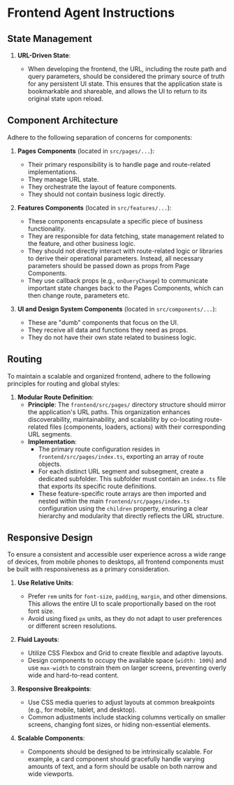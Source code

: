 # Frontend Agent Instructions

## State Management

1.  **URL-Driven State**:

    - When developing the frontend, the URL, including the route path and query parameters, should be considered the primary source of truth for any persistent UI state. This ensures that the application state is bookmarkable and shareable, and allows the UI to return to its original state upon reload.

## Component Architecture

Adhere to the following separation of concerns for components:

1.  **Pages Components** (located in `src/pages/...`):

    - Their primary responsibility is to handle page and route-related implementations.
    - They manage URL state.
    - They orchestrate the layout of feature components.
    - They should not contain business logic directly.

2.  **Features Components** (located in `src/features/...`):

    - These components encapsulate a specific piece of business functionality.
    - They are responsible for data fetching, state management related to the feature, and other business logic.
    - They should not directly interact with route-related logic or libraries to derive their operational parameters. Instead, all necessary parameters should be passed down as props from Page Components.
    - They use callback props (e.g., `onQueryChange`) to communicate important state changes back to the Pages Components, which can then change route, parameters etc.

3.  **UI and Design System Components** (located in `src/components/...`):
    - These are "dumb" components that focus on the UI.
    - They receive all data and functions they need as props.
    - They do not have their own state related to business logic.

## Routing

To maintain a scalable and organized frontend, adhere to the following principles for routing and global styles:

1.  **Modular Route Definition**:
    - **Principle**: The `frontend/src/pages/` directory structure should mirror the application's URL paths. This organization enhances discoverability, maintainability, and scalability by co-locating route-related files (components, loaders, actions) with their corresponding URL segments.
    - **Implementation**:
      - The primary route configuration resides in `frontend/src/pages/index.ts`, exporting an array of route objects.
      - For each distinct URL segment and subsegment, create a dedicated subfolder. This subfolder must contain an `index.ts` file that exports its specific route definitions.
      - These feature-specific route arrays are then imported and nested within the main `frontend/src/pages/index.ts` configuration using the `children` property, ensuring a clear hierarchy and modularity that directly reflects the URL structure.

## Responsive Design

To ensure a consistent and accessible user experience across a wide range of devices, from mobile phones to desktops, all frontend components must be built with responsiveness as a primary consideration.

1.  **Use Relative Units**:
    -   Prefer `rem` units for `font-size`, `padding`, `margin`, and other dimensions. This allows the entire UI to scale proportionally based on the root font size.
    -   Avoid using fixed `px` units, as they do not adapt to user preferences or different screen resolutions.

2.  **Fluid Layouts**:
    -   Utilize CSS Flexbox and Grid to create flexible and adaptive layouts.
    -   Design components to occupy the available space (`width: 100%`) and use `max-width` to constrain them on larger screens, preventing overly wide and hard-to-read content.

3.  **Responsive Breakpoints**:
    -   Use CSS media queries to adjust layouts at common breakpoints (e.g., for mobile, tablet, and desktop).
    -   Common adjustments include stacking columns vertically on smaller screens, changing font sizes, or hiding non-essential elements.

4.  **Scalable Components**:
    -   Components should be designed to be intrinsically scalable. For example, a card component should gracefully handle varying amounts of text, and a form should be usable on both narrow and wide viewports.
